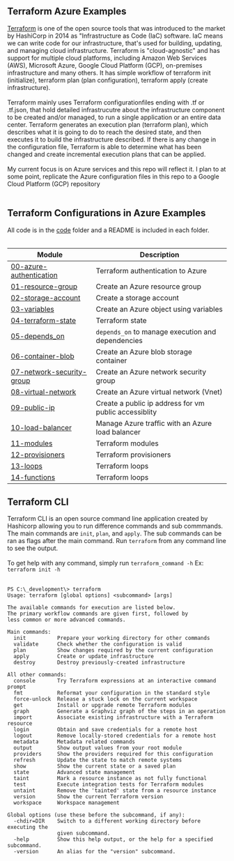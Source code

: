 ## Terraform Azure Examples

[Terraform](https://developer.hashicorp.com/terraform/intro) is one of the open source tools that was introduced to the market by HashiCorp in 2014 as "Infrastructure as Code (IaC) software. IaC means we can write code for our infrastructure, that's used for building, updating, and managing cloud infrastructure. Terraform is "cloud-agnostic" and has support for multiple cloud platforms, including Amazon Web Services (AWS), Microsoft Azure, Google Cloud Platform (GCP), on-premises infrastructure and many others.  It has simple workflow of terraform init (initialize), terraform plan (plan configuration), terraform apply (create infrastructure).
<br /><br />
Terraform mainly uses Terraform configurationfiles ending with .tf or .tf.json, that hold detailed infrastrucutre about the infrastructure component to be created and/or managed, to run a single application or an entire data center.  Terraform generates an execution plan (terraform plan), which describes what it is going to do to reach the desired state, and then executes it to build the infrastructure described. If there is any change in the configuration file, Terraform is able to determine what has been changed and create incremental execution plans that can be applied.
<br /><br />
My current focus is on Azure services and this repo will reflect it.  I plan to at some point, replicate the Azure configuration files in this repo to a Google Cloud Platform (GCP) repository
<br /><br />

## Terraform Configurations in Azure Examples
All code is in the [code](https://github.com/jonhider/terraform-examples-azure/tree/main/code) folder and a README is included in each folder.<br /><br />

| Module | Description |
| --- | --- |
| [00-azure-authentication](https://github.com/jonhider/terraform-examples-azure/tree/main/code/00-azure-authentication) | Terraform authentication to Azure |
| [01-resource-group](https://github.com/jonhider/terraform-examples-azure/tree/main/code/01-resource-group) | Create an Azure resource group |
| [02-storage-account](https://github.com/jonhider/terraform-examples-azure/tree/main/code/02-storage-account) | Create a storage account |
| [03-variables](https://github.com/jonhider/terraform-examples-azure/tree/main/code/03-variables) | Create an Azure object using variables |
| [04-terraform-state](https://github.com/jonhider/terraform-examples-azure/tree/main/code/04-terraform-state) | Terraform state |
| [05-depends_on](https://github.com/jonhider/terraform-examples-azure/tree/main/code/05-depends_on) | ```depends_on``` to manage execution and dependencies |
| [06-container-blob](https://github.com/jonhider/terraform-examples-azure/tree/main/code/06-container-blob) | Create an Azure blob storage container |
| [07-network-security-group](https://github.com/jonhider/terraform-examples-azure/tree/main/code/07-network-security-group) | Create an Azure network security group |
| [08-virtual-network](https://github.com/jonhider/terraform-examples-azure/tree/main/code/08-virtual-network) | Create an Azure virtual network (Vnet) |
| [09-public-ip](https://github.com/jonhider/terraform-examples-azure/tree/main/code/09-public-ip) | Create a public ip address for vm public accessiblity |
| [10-load-balancer](https://github.com/jonhider/terraform-examples-azure/tree/main/code/10-load-balancer) | Manage Azure traffic with an Azure load balancer |
| [11-modules](https://github.com/jonhider/terraform-examples-azure/tree/main/code/11-modules) | Terraform modules |
| [12-provisioners](https://github.com/jonhider/terraform-examples-azure/tree/main/code/12-provisioners) | Terraform provisioners |
| [13-loops](https://github.com/jonhider/terraform-examples-azure/tree/main/code/13-loops) | Terraform loops |
| [14-functions](https://github.com/jonhider/terraform-examples-azure/tree/main/code/14-functions) | Terraform loops |


## Terraform CLI

Terraform CLI is an open source command line application created by Hashicorp allowing you to run difference commands and sub commmands.  The main commands are ```init```, ```plan```, and ```apply```.  The sub commands can be ran as flags after the main command.  Run ```terraform``` from any command line to see the output.
<br /><br />
To get help with any command, simply run ```terraform_command -h``` Ex: ```terraform init -h```
<br/><br />
```
PS C:\_development\> terraform
Usage: terraform [global options] <subcommand> [args]

The available commands for execution are listed below.
The primary workflow commands are given first, followed by
less common or more advanced commands.

Main commands:
  init          Prepare your working directory for other commands
  validate      Check whether the configuration is valid
  plan          Show changes required by the current configuration
  apply         Create or update infrastructure
  destroy       Destroy previously-created infrastructure

All other commands:
  console       Try Terraform expressions at an interactive command prompt
  fmt           Reformat your configuration in the standard style
  force-unlock  Release a stuck lock on the current workspace
  get           Install or upgrade remote Terraform modules
  graph         Generate a Graphviz graph of the steps in an operation
  import        Associate existing infrastructure with a Terraform resource
  login         Obtain and save credentials for a remote host
  logout        Remove locally-stored credentials for a remote host
  metadata      Metadata related commands
  output        Show output values from your root module
  providers     Show the providers required for this configuration
  refresh       Update the state to match remote systems
  show          Show the current state or a saved plan
  state         Advanced state management
  taint         Mark a resource instance as not fully functional
  test          Execute integration tests for Terraform modules
  untaint       Remove the 'tainted' state from a resource instance
  version       Show the current Terraform version
  workspace     Workspace management

Global options (use these before the subcommand, if any):
  -chdir=DIR    Switch to a different working directory before executing the
                given subcommand.
  -help         Show this help output, or the help for a specified subcommand.
  -version      An alias for the "version" subcommand.
```